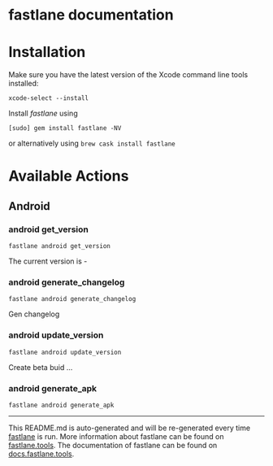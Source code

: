 fastlane documentation
================
# Installation

Make sure you have the latest version of the Xcode command line tools installed:

```
xcode-select --install
```

Install _fastlane_ using
```
[sudo] gem install fastlane -NV
```
or alternatively using `brew cask install fastlane`

# Available Actions
## Android
### android get_version
```
fastlane android get_version
```
The current version is -
### android generate_changelog
```
fastlane android generate_changelog
```
Gen changelog
### android update_version
```
fastlane android update_version
```
Create beta buid ...
### android generate_apk
```
fastlane android generate_apk
```


----

This README.md is auto-generated and will be re-generated every time [fastlane](https://fastlane.tools) is run.
More information about fastlane can be found on [fastlane.tools](https://fastlane.tools).
The documentation of fastlane can be found on [docs.fastlane.tools](https://docs.fastlane.tools).
